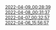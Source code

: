 [2022-04-09_00:28:39](https://danubetech.github.io/did-resolution-test-suite/gh-pages/2022-04-09_00:28:39/mochareports/reports.html)  
[2022-04-08_00:31:37](https://danubetech.github.io/did-resolution-test-suite/gh-pages/2022-04-08_00:31:37/mochareports/reports.html)  
[2022-04-07_00:32:57](https://danubetech.github.io/did-resolution-test-suite/gh-pages/2022-04-07_00:32:57/mochareports/reports.html)  
[2022-04-06_15:56:57](https://danubetech.github.io/did-resolution-test-suite/gh-pages/2022-04-06_15:56:57/mochareports/reports.html)  
